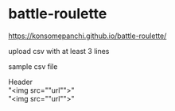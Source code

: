 # battle-roulette

https://konsomepanchi.github.io/battle-roulette/

upload csv with at least 3 lines

sample csv file

Header <br>
"<img src=""url"">" <br>
"<img src=""url"">"
